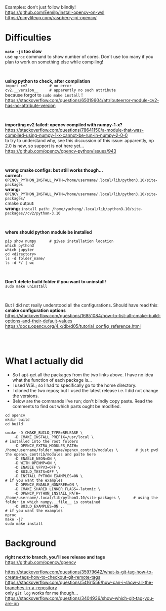 Examples: don't just follow blindly!  
https://github.com/Eemilp/install-opencv-on-wsl   
https://pimylifeup.com/raspberry-pi-opencv/  


# Difficulties  
**`make -j4` too slow**  
use `nproc` command to show number of cores. Don't use too many if you plan to work on something else while compiling!

</br>

**using python to check, after compilation**  
`import cv2          # no error`  
`cv2.__version__     # apparently no such attribute`  
because forgot to `sudo make install` !  
https://stackoverflow.com/questions/65019604/attributeerror-module-cv2-has-no-attribute-version  

</br> 

**importing cv2 failed: opencv compiled with numpy-1-x?**  
https://stackoverflow.com/questions/78641150/a-module-that-was-compiled-using-numpy-1-x-cannot-be-run-in-numpy-2-0-0  
to try to understand why, see this discussion of this issue: apparently, np 2.0 is new, so support is not here yet...  
https://github.com/opencv/opencv-python/issues/943

</br>

**wrong cmake configs: but still works though...**  
**correct:** `OPENCV_PYTHON_INSTALL_PATH=/home/username/.local/lib/python3.10/site-packages`  
**wrong:** `OPENCV_PYTHON_INSTALL_PATH=/home/username/.local/lib/python3.10/site-packages/`  
cmake output:  
**wrong:** `install path: /home/yucheng/.local/lib/python3.10/site-packages//cv2/python-3.10`

</br>

**where should python module be installed**
```
pip show numpy      # gives installation location
which python3
which jupyter
cd <directory>
ls -d folder_name/
ls -d */ | wc
```

</br>

**Don't delete build folder if you want to uninstall!**  
`sudo make uninstall`

</br>

But I did not really understood all the configurations. Should have read this:  
**cmake configuration options**  
https://stackoverflow.com/questions/16851084/how-to-list-all-cmake-build-options-and-their-default-values  
https://docs.opencv.org/4.x/db/d05/tutorial_config_reference.html  

</br>
</br>


# What I actually did
- So I apt-get all the packages from the two links above. I have no idea what the function of each package is...
- I used WSL; so I had to specifically go to the home directory.
- I cloned the two repos; but I used the latest release i.e. I did not change the versions.
- Below are the commands I've run; don't blindly copy paste. Read the comments to find out which parts ought be modified.
```
cd opencv
mkdir build
cd build

cmake -D CMAKE_BUILD_TYPE=RELEASE \
    -D CMAKE_INSTALL_PREFIX=/usr/local \                                                     # installed into the root folders
    -D OPENCV_EXTRA_MODULES_PATH= /home/username/folder_name/opencv_contrib/modules \        # just pwd the opencv_contrib/modules and paste here
    -D ENABLE_NEON=ON \
    -D WITH_OPENMP=ON \
    -D ENABLE_VFPV3=OFF \
    -D BUILD_TESTS=OFF \
    -D INSTALL_PYTHON_EXAMPLES=ON \                                                          # if you want the examples
    -D OPENCV_ENABLE_NONFREE=ON \
    -D CMAKE_SHARED_LINKER_FLAGS=-latomic \
    -D OPENCV_PYTHON_INSTALL_PATH= /home/username/.local/lib/python3.10/site-packages \      # using the folder in which numpy.__file__ is contained
    -D BUILD_EXAMPLES=ON ..                                                                  # if you want the examples
nproc
make -j7
sudo make install

```
# Background

**right next to branch, you'll see release and tags**  
https://github.com/opencv/opencv  

https://stackoverflow.com/questions/35979642/what-is-git-tag-how-to-create-tags-how-to-checkout-git-remote-tags   
https://stackoverflow.com/questions/54161556/how-can-i-show-all-the-branches-in-a-repository  
only `git log` works for me though...  
https://stackoverflow.com/questions/3404936/show-which-git-tag-you-are-on  




